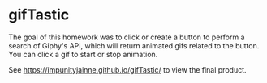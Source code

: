 # gifTastic
The goal of this homework was to click or create a button to perform a search of Giphy's API, which will return animated gifs related to the button. You can click a gif to start or stop animation. 

See https://impunityjainne.github.io/gifTastic/ to view the final product.

